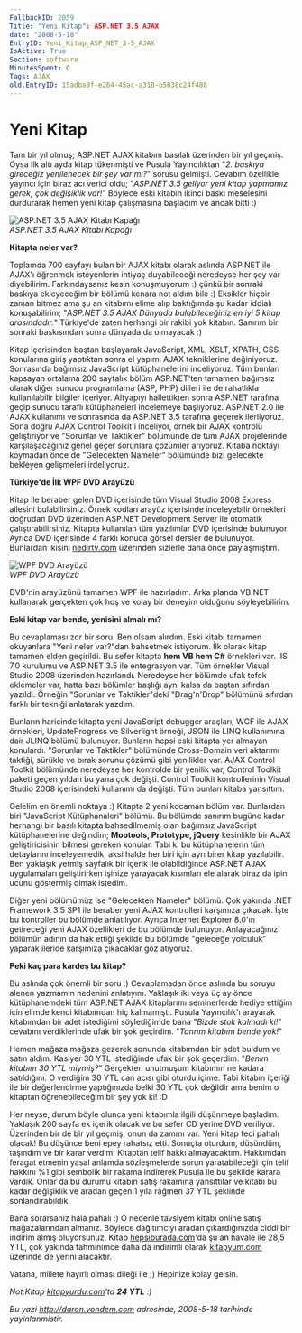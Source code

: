 ```yaml
---
FallbackID: 2059
Title: "Yeni Kitap": ASP.NET 3.5 AJAX
date: "2008-5-18"
EntryID: Yeni_Kitap_ASP_NET_3-5_AJAX
IsActive: True
Section: software
MinutesSpent: 0
Tags: AJAX
old.EntryID: 15adba9f-e264-45ac-a318-b5038c24f488
---
```

# Yeni Kitap
Tam bir yıl olmuş; ASP.NET AJAX kitabım basılalı üzerinden bir yıl
geçmiş. Oysa ilk altı ayda kitap tükenmişti ve Pusula Yayıncılıktan "*2.
baskıya gireceğiz yenilenecek bir şey var mı?*" sorusu gelmişti. Cevabım
özellikle yayıncı için biraz acı verici oldu; "*ASP.NET 3.5 geliyor yeni
kitap yapmamız gerek, çok değişiklik var!*" Böylece eski kitabın ikinci
baskı meselesini durdurarak hemen yeni kitap çalışmasına başladım ve
ancak bitti :)

![ASP.NET 3.5 AJAX Kitabı
Kapağı](media/Yeni_Kitap_ASP_NET_3-5_AJAX/17052008_1.jpg)\
*ASP.NET 3.5 AJAX Kitabı Kapağı*

**Kitapta neler var?**

Toplamda 700 sayfayı bulan bir AJAX kitabı olarak aslında ASP.NET ile
AJAX'ı öğrenmek isteyenlerin ihtiyaç duyabileceği neredeyse her şey var
diyebilirim. Farkındaysanız kesin konuşmuyorum :) çünkü bir sonraki
baskıya ekleyeceğim bir bölümü kenara not aldım bile :) Eksikler hiçbir
zaman bitmez ama şu an kitabımı elime alıp baktığımda şu kadar iddialı
konuşabilirim; "*ASP.NET 3.5 AJAX Dünyada bulabileceğiniz en iyi 5 kitap
arasındadır.*" Türkiye'de zaten herhangi bir rakibi yok kitabın. Sanırım
bir sonraki baskısından sonra dünyada da olmayacak :)

Kitap içerisinden baştan başlayarak JavaScript, XML, XSLT, XPATH, CSS
konularına giriş yaptıktan sonra el yapımı AJAX tekniklerine
değiniyoruz. Sonrasında bağımsız JavaScript kütüphanelerini inceliyoruz.
Tüm bunları kapsayan ortalama 200 sayfalık bölüm ASP.NET'ten tamamen
bağımsız olarak diğer sunucu programlama (ASP, PHP) dilleri ile de
rahatlıkla kullanılabilir bilgiler içeriyor. Altyapıyı hallettikten
sonra ASP.NET tarafına geçip sunucu taraflı kütüphaneleri incelemeye
başlıyoruz. ASP.NET 2.0 ile AJAX kullanımı ve sonrasında da ASP.NET 3.5
tarafına geçerek ilerliyoruz. Sona doğru AJAX Control Toolkit'i
inceliyor, örnek bir AJAX kontrolü geliştiriyor ve "Sorunlar ve
Taktikler" bölümünde de tüm AJAX projelerinde karşılaşacağınız genel
geçer sorunlara çözümler arıyoruz. Kitaba noktayı koymadan önce de
"Gelecekten Nameler" bölümünde bizi gelecekte bekleyen gelişmeleri
irdeliyoruz.

**Türkiye'de İlk WPF DVD Arayüzü**

Kitap ile beraber gelen DVD içerisinde tüm Visual Studio 2008 Express
ailesini bulabilirsiniz. Örnek kodları arayüz içerisinde inceleyebilir
örnekleri doğrudan DVD üzerinden ASP.NET Development Server ile otomatik
çalıştırabilirsiniz. Kitapta kullanılan tüm yazılımlar DVD içerisinde
bulunuyor. Ayrıca DVD içerisinde 4 farklı konuda görsel dersler de
bulunuyor. Bunlardan ikisini [nedirtv.com](http://www.nedirtv.com)
üzerinden sizlerle daha önce paylaşmıştım.

![WPF DVD
Arayüzü](media/Yeni_Kitap_ASP_NET_3-5_AJAX/17052008_2.jpg)\
*WPF DVD Arayüzü*

DVD'nin arayüzünü tamamen WPF ile hazırladım. Arka planda VB.NET
kullanarak gerçekten çok hoş ve kolay bir deneyim olduğunu
söyleyebilirim.

**Eski kitap var bende, yenisini almalı mı?**

Bu cevaplaması zor bir soru. Ben olsam alırdım. Eski kitabı tamamen
okuyanlara "Yeni neler var?"dan bahsetmek istiyorum. İlk olarak kitap
tamamen elden geçirildi. Bu sefer kitapta **hem VB hem C\#** örnekleri
var. IIS 7.0 kurulumu ve ASP.NET 3.5 ile entegrasyon var. Tüm örnekler
Visual Studio 2008 üzerinden hazırlandı. Neredeyse her bölümde ufak
tefek eklemeler var, hatta bazı bölümler başlığı aynı kalsa da baştan
sıfırdan yazıldı. Örneğin "Sorunlar ve Taktikler"deki "Drag'n'Drop"
bölümünü sıfırdan farklı bir tekniği anlatarak yazdım.

Bunların haricinde kitapta yeni JavaScript debugger araçları, WCF ile
AJAX örnekleri, UpdateProgress ve Silverlight örneği, JSON ile LINQ
kullanımına dair JLINQ bölümü bulunuyor. Bunların hepsi eski kitapta yer
almayan konulardı. "Sorunlar ve Taktikler" bölümünde Cross-Domain veri
aktarımı taktiği, sürükle ve bırak sorunu çözümü gibi yenilikler var.
AJAX Control Toolkit bölümünde neredeyse her kontrolde bir yenilik var,
Control Toolkit paketi geçen yıldan bu yana çok değişti. Control Toolkit
kontrollerinin Visual Studio 2008 içerisindeki kullanımı da değişti. Tüm
bunları kitaba yansıttım.

Gelelim en önemli noktaya :) Kitapta 2 yeni kocaman bölüm var. Bunlardan
biri "JavaScript Kütüphanaleri" bölümü. Bu bölümde sanırım bugüne kadar
herhangi bir basılı kitapta bahsedilmemiş olan bağımsız JavaScript
kütüphanelerine değindim; **Mootools, Prototype, jQuery** kesinlikle bir
AJAX geliştiricisinin bilmesi gereken konular. Tabi ki bu kütüphanelerin
tüm detaylarını inceleyemedik, aksi halde her biri için ayrı birer kitap
yazılabilir. Ben yaklaşık yetmiş sayfalık bir içerik ile olabildiğince
ASP.NET AJAX uygulamaları geliştirirken işinize yarayacak kısımları ele
alarak biraz da ipin ucunu göstermiş olmak istedim.

Diğer yeni bölümümüz ise "Gelecekten Nameler" bölümü. Çok yakında .NET
Framework 3.5 SP1 ile beraber yeni AJAX kontrolleri karşımıza çıkacak.
İşte bu kontroller bu bölümde anlatılıyor. Ayrıca Internet Explorer
8.0'ın getireceği yeni AJAX özellikleri de bu bölümde bulunuyor.
Anlayacağınız bölümün adının da hak ettiği şekilde bu bölümde "geleceğe
yolculuk" yaparak ileride karşımıza çıkacaklar göz atıyoruz.

**Peki kaç para kardeş bu kitap?**

Bu aslında çok önemli bir soru :) Cevaplamadan önce aslında bu soruyu
alenen yazmamın nedenini anlatıyım. Yaklaşık iki veya üç ay önce
kütüphanemdeki tüm ASP.NET AJAX kitaplarımı seminerlerde hediye ettiğim
için elimde kendi kitabımdan hiç kalmamıştı. Pusula Yayıncılık'ı
arayarak kitabımdan bir adet istediğimi söylediğimde bana "*Bizde stok
kalmadı ki!*" cevabını verdiklerinde ufak bir şok geçirdim. "*Tanrım
kitabım bende yok!*"

Hemen mağaza mağaza gezerek sonunda kitabımdan bir adet buldum ve satın
aldım. Kasiyer 30 YTL istediğinde ufak bir şok geçerdim. "*Benim kitabım
30 YTL miymiş?*" Gerçekten unutmuşum kitabımın ne kadara satıldığını. O
verdiğim 30 YTL can acısı gibi oturdu içime. Tabi kitabın içeriği ile
bir değerlendirme yaptığınızda belki 30 YTL çok değildir ama benim o
kitaptan öğrenebileceğim bir şey yok ki! :D

Her neyse, durum böyle olunca yeni kitabımla ilgili düşünmeye başladım.
Yaklaşık 200 sayfa ek içerik olacak ve bu sefer CD yerine DVD veriliyor.
Üzerinden bir de bir yıl geçmiş, onun da zammı var. Yeni kitap feci
pahalı olacak! Bu düşünce beni epey rahatsız etti. Sonuçta oturdum,
düşündüm, taşındım ve bir karar verdim. Kitaptan telif hakkı
almayacaktım. Hakkımdan feragat etmenin yasal anlamda sözleşmelerde
sorun yaratabileceği için telif hakkını %1 gibi sembolik bir rakama
indirerek Pusula ile bu şekilde karara vardık. Onlar da bu durumu
kitabın satış rakamına yansıttılar ve kitabı bu kadar değişiklik ve
aradan geçen 1 yıla rağmen 37 YTL şeklinde sonlandırabildik.

Bana sorarsanız hala pahalı :) O nedenle tavsiyem kitabı online satış
mağazalarından almanız. Böylece dağıtımcıyı aradan çıkardığınızda ciddi
bir indirim almış oluyorsunuz. Kitap
[hepsiburada.com](http://www.hepsiburada.com/productdetails.aspx?categoryid=211651&productid=kpusula178)'da
şu an havale ile 28,5 YTL, çok yakında tahminimce daha da indirimli
olarak [kitapyum.com](kitapyum.com) üzerinde de yerini alacaktır.

Vatana, millete hayırlı olması dileği ile ;) Hepinize kolay gelsin.

*Not:Kitap
[kitapyurdu.com](http://www.kitapyurdu.com/kitap/default.asp?id=433094&sa=39670076)'ta
**24 YTL** :)*



*Bu yazi http://daron.yondem.com adresinde, 2008-5-18 tarihinde yayinlanmistir.*
